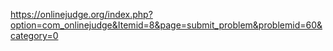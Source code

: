 https://onlinejudge.org/index.php?option=com_onlinejudge&Itemid=8&page=submit_problem&problemid=60&category=0